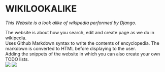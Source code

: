 # WIKILOOKALIKE
 
*This Website is a look alike of wikipedia performed by Django.*

The website is about how you search, edit and create page as we do in wikipedia.<br>
Uses Github Markdown syntax to write the contents of encyclopedia. The markdown is converted to HTML before displaying to the user.<br>
Adding the snippets of the website in which you can also create your own TODO lists.<br>
<img src="https://user-images.githubusercontent.com/70652342/104919228-ea530d80-59bb-11eb-9ffa-98a1066a8e54.jpg">
<img src="https://user-images.githubusercontent.com/70652342/104919568-79f8bc00-59bc-11eb-84e7-9c10bbae76cb.jpg">
